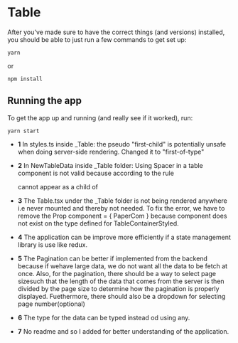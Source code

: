 # Table

After you've made sure to have the correct things (and versions) installed, you
should be able to just run a few commands to get set up:

```shell
yarn
```
or

```shell
npm install
```

## Running the app

To get the app up and running (and really see if it worked), run:

```shell
yarn start
```


- **1** In styles.ts inside _Table: the pseudo "first-child" is potentially unsafe when  doing server-side rendering. Changed it  to "first-of-type" 
  
- **2**  In NewTableData inside _Table folder: Using Spacer in a table component is not valid because according to the rule <div> cannot appear as a child of <table>

- **3**  The Table.tsx under the _Table folder is not being rendered anywhere i.e never mounted and thereby not needed. To fix the error, we have to remove the  Prop component = { PaperCom } because component does not exist on the type defined for TableContainerStyled.

- **4**  The application can be improve more efficiently if a state management library is use like redux.
  
- **5** The Pagination can be better if implemented from the backend because if wehave large data, we do not want all the data to be fetch at once. Also, for the pagination, there should be a way to select page sizesuch that the length of the data that comes from the server is then divided by the page size to determine how the pagination is properly displayed. Fuethermore, there should also be a dropdown for selecting page number(optional)



- **6** The type for the data can be typed instead od using any.

- **7**  No readme and so I added for better understanding of the application. 

